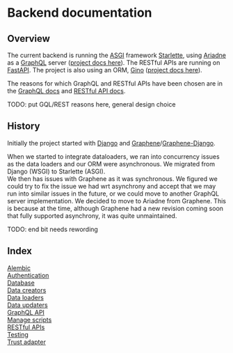 # Backend documentation

## Overview

The current backend is running the [ASGI](https://asgi.readthedocs.io/en/latest/) framework [Starlette](https://www.starlette.io/), using [Ariadne](https://ariadnegraphql.org/) as a [GraphQL](https://graphql.org/) server ([project docs here](graphql.md)). The RESTful APIs are running on [FastAPI](https://fastapi.tiangolo.com/). The project is also using an ORM, [Gino](https://github.com/python-gino/gino) ([project docs here](database.md)).
  
The reasons for which GraphQL and RESTful APIs have been chosen are in the [GraphQL docs](graphql.md) and [RESTful API docs](rest.md).

TODO: put GQL/REST reasons here, general design choice

## History

Initially the project started with [Django](https://www.djangoproject.com/) and [Graphene](https://graphene-python.org/)/[Graphene-Django](https://github.com/graphql-python/graphene-django).
  
When we started to integrate dataloaders, we ran into concurrency issues as the data loaders and our ORM were asynchronous. We migrated from Django (WSGI) to Starlette (ASGI).  
We then has issues with Graphene as it was synchronous. We figured we could try to fix the issue we had wrt asynchrony and accept that we may run into similar issues in the future, or we could move to another GraphQL server implementation. We decided to move to Ariadne from Graphene. This is because at the time, although Graphene had a new revision coming soon that fully supported asynchrony, it was quite unmaintained.

TODO: end bit needs rewording

## Index

[Alembic](alembic.md)  
[Authentication](authentication.md)  
[Database](database.md)  
[Data creators](data_creators.md)  
[Data loaders](data_loaders.md)  
[Data updaters](data_updaters.md)  
[GraphQL API](graphql.md)  
[Manage scripts](manage_scripts.md)  
[RESTful APIs](rest.md)  
[Testing](testing.md)  
[Trust adapter](trust_adapter.md)  
